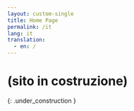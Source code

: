 ```yaml
---
layout: custom-single
title: Home Page
permalink: /it
lang: it
translation: 
  - en: /
---
```


# (sito in costruzione)
{: .under_construction }

